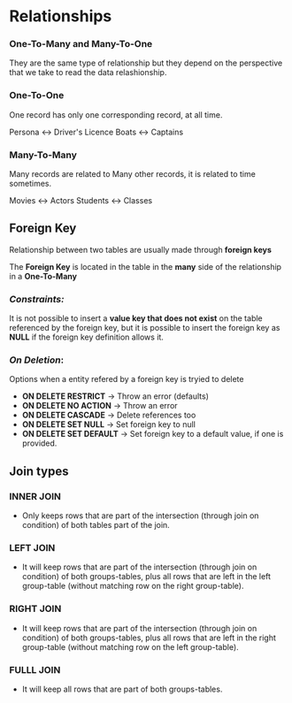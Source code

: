 # Relationships

### One-To-Many and Many-To-One

They are the same type of relationship but they depend on the perspective that we take to read the data relashionship.

### One-To-One

One record has only one corresponding record, at all time.

Persona <-> Driver's Licence
Boats <-> Captains

### Many-To-Many

Many records are related to Many other records, it is related to time sometimes.

Movies <-> Actors
Students <-> Classes


## Foreign Key

Relationship between two tables are usually made through **foreign keys**

The **Foreign Key** is located in the table in the **many** side of the relationship in a **One-To-Many**

### *Constraints:* 
It is not possible to insert a **value key that does not exist** on the table referenced by the foreign key, but it is possible to insert the foreign key as **NULL** if the foreign key definition allows it.

### *On Deletion*:
Options when a entity refered by a foreign key is tryied to delete

* **ON DELETE RESTRICT** -> Throw an error (defaults)
* **ON DELETE NO ACTION** -> Throw an error
* **ON DELETE CASCADE** -> Delete references too
* **ON DELETE SET NULL** -> Set foreign key to null
* **ON DELETE SET DEFAULT** -> Set foreign key to a default value, if one is provided.

## Join types

### INNER JOIN 

* Only keeps rows that are part of the intersection (through join on condition) of both tables part of the join.

### LEFT JOIN 

* It will keep rows that are part of the intersection (through join on condition) of both groups-tables, plus all rows that are left in the left group-table (without matching row on the right group-table).

### RIGHT JOIN 

* It will keep rows that are part of the intersection (through join on condition) of both groups-tables, plus all rows that are left in the right group-table (without matching row on the left group-table).

### FULLL JOIN 

* It will keep all rows that are part of both groups-tables.
